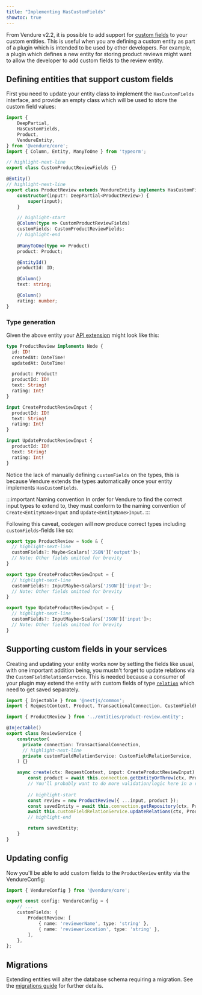 ```yaml
---
title: "Implementing HasCustomFields"
showtoc: true
---
```


From Vendure v2.2, it is possible to add support for [custom fields](/guides/developer-guide/custom-fields/) to your custom entities. This is useful when you are defining a custom entity as part of a plugin which is intended to be used by other developers. For example, a plugin which defines a new entity for storing product reviews might want to allow the developer to add custom fields to the review entity.

## Defining entities that support custom fields

First you need to update your entity class to implement the `HasCustomFields` interface, and provide an empty class
which will be used to store the custom field values:

```ts title="src/plugins/reviews/entities/product-review.entity.ts"
import {
    DeepPartial,
    HasCustomFields,
    Product,
    VendureEntity,
} from '@vendure/core';
import { Column, Entity, ManyToOne } from 'typeorm';

// highlight-next-line
export class CustomProductReviewFields {}

@Entity()
// highlight-next-line
export class ProductReview extends VendureEntity implements HasCustomFields {
    constructor(input?: DeepPartial<ProductReview>) {
        super(input);
    }

    // highlight-start
    @Column(type => CustomProductReviewFields)
    customFields: CustomProductReviewFields;
    // highlight-end
    
    @ManyToOne(type => Product)
    product: Product;

    @EntityId()
    productId: ID;

    @Column()
    text: string;

    @Column()
    rating: number;
}
```

### Type generation

Given the above entity your [API extension](/guides/developer-guide/extend-graphql-api/) might look like this:

```graphql
type ProductReview implements Node {
  id: ID!
  createdAt: DateTime!
  updatedAt: DateTime!

  product: Product!
  productId: ID!
  text: String!
  rating: Int!
}

input CreateProductReviewInput {
  productId: ID!
  text: String!
  rating: Int!
}

input UpdateProductReviewInput {
  productId: ID!
  text: String!
  rating: Int!
}
```

Notice the lack of manually defining `customFields` on the types, this is because Vendure extends the types automatically once your entity implements `HasCustomFields`.

:::important Naming convention
In order for Vendure to find the correct input types to extend to, they must conform to the naming convention of `Create<EntityName>Input` and `Update<EntityName>Input`.
:::

Following this caveat, codegen will now produce correct types including `customFields`-fields like so:

```ts
export type ProductReview = Node & {
  // highlight-next-line
  customFields?: Maybe<Scalars['JSON']['output']>;
  // Note: Other fields omitted for brevity
}

export type CreateProductReviewInput = {
  // highlight-next-line
  customFields?: InputMaybe<Scalars['JSON']['input']>;
  // Note: Other fields omitted for brevity
}

export type UpdateProductReviewInput = {
  // highlight-next-line
  customFields?: InputMaybe<Scalars['JSON']['input']>;
  // Note: Other fields omitted for brevity
}
```

## Supporting custom fields in your services

Creating and updating your entity works now by setting the fields like usual, with one important addition being, you mustn't forget to update relations via the `CustomFieldRelationService`. This is needed because a consumer of your plugin may extend the entity with custom fields of type [`relation`](/guides/developer-guide/custom-fields/#properties-for-relation-fields) which need to get saved separately.

```ts title="src/plugins/reviews/services/review.service.ts"
import { Injectable } from '@nestjs/common';
import { RequestContext, Product, TransactionalConnection, CustomFieldRelationService } from '@vendure/core';

import { ProductReview } from '../entities/product-review.entity';

@Injectable()
export class ReviewService {
    constructor(
      private connection: TransactionalConnection,
      // highlight-next-line
      private customFieldRelationService: CustomFieldRelationService,
    ) {}

    async create(ctx: RequestContext, input: CreateProductReviewInput) {
        const product = await this.connection.getEntityOrThrow(ctx, Product, input.productId);
        // You'll probably want to do more validation/logic here in a real world scenario
        
        // highlight-start
        const review = new ProductReview({ ...input, product });
        const savedEntity = await this.connection.getRepository(ctx, ProductReview).save(review);
        await this.customFieldRelationService.updateRelations(ctx, ProductReview, input, savedEntity);
        // highlight-end

        return savedEntity;
    }
}
```

## Updating config

Now you'll be able to add custom fields to the `ProductReview` entity via the VendureConfig:

```ts title="src/vendure-config.ts"
import { VendureConfig } from '@vendure/core';

export const config: VendureConfig = {
    // ...
    customFields: {
        ProductReview: [
            { name: 'reviewerName', type: 'string' },
            { name: 'reviewerLocation', type: 'string' },
        ],
    },
};
```

## Migrations

Extending entities will alter the database schema requiring a migration. See the [migrations guide](/guides/developer-guide/migrations/) for further details.
